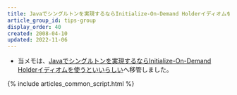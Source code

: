 ```yaml
---
title: Javaでシングルトンを実現するならInitialize-On-Demand Holderイディオムを使うといいらしい
article_group_id: tips-group
display_order: 40
created: 2008-04-10
updated: 2022-11-06
---
```

- 当メモは、[Javaでシングルトンを実現するならInitialize-On-Demand Holderイディオムを使うといいらしい](https://thinktwice.tech/it/java/initialize_on_demand_holder/)へ移管しました。

{% include articles_common_script.html %}
